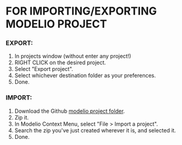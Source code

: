 <h1>FOR IMPORTING/EXPORTING MODELIO PROJECT</h1>
<h3>EXPORT:</h3>
<ol>
  <li>In projects window (without enter any project!)</li>
  <li>RIGHT CLICK on the desired project.</li>
  <li>Select "Export project".</li>
  <li>Select whichever destination folder as your preferences.</li>
  <li>Done.</li>
</ol>

<h3>IMPORT:</h3>
<ol>
  <li>Download the Github <a href="https://github.com/ContExpo/ingdelsoftwareES/tree/main/Modelio/tp7_isoft">modelio project folder</a>.</li>
  <li>Zip it.</li>
  <li>In Modelio Context Menu, select "File > Import a project".</li>
  <li>Search the zip you've just created wherever it is, and selected it.</li>
  <li>Done.</li>
</ol>
